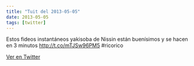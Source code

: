 ```yaml
---
title: "Tuit del 2013-05-05"
date: 2013-05-05
tags: [twitter]
---
```


Estos fideos instantáneos yakisoba de Nissin están buenísimos y se hacen en 3 minutos http://t.co/mTJSw96PM5 #ricorico



[Ver en Twitter](https://twitter.com/i/web/status/331136727160860672)
